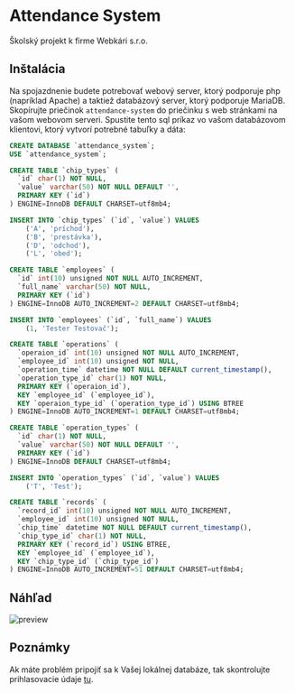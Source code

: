 # Attendance System
Školský projekt k firme Webkári s.r.o.

## Inštalácia
Na spojazdnenie budete potrebovať webový server, ktorý podporuje php (napríklad Apache) a taktiež databázový server, ktorý podporuje MariaDB.
Skopírujte priečinok `attendance-system` do priečinku s web stránkami na vašom webovom serveri.
Spustite tento sql príkaz vo vašom databázovom klientovi, ktorý vytvorí potrebné tabuľky a dáta:
```sql
CREATE DATABASE `attendance_system`;
USE `attendance_system`;

CREATE TABLE `chip_types` (
  `id` char(1) NOT NULL,
  `value` varchar(50) NOT NULL DEFAULT '',
  PRIMARY KEY (`id`)
) ENGINE=InnoDB DEFAULT CHARSET=utf8mb4;

INSERT INTO `chip_types` (`id`, `value`) VALUES
	('A', 'príchod'),
	('B', 'prestávka'),
	('D', 'odchod'),
	('L', 'obed');

CREATE TABLE `employees` (
  `id` int(10) unsigned NOT NULL AUTO_INCREMENT,
  `full_name` varchar(50) NOT NULL,
  PRIMARY KEY (`id`)
) ENGINE=InnoDB AUTO_INCREMENT=2 DEFAULT CHARSET=utf8mb4;

INSERT INTO `employees` (`id`, `full_name`) VALUES
	(1, 'Tester Testovač');

CREATE TABLE `operations` (
  `operaion_id` int(10) unsigned NOT NULL AUTO_INCREMENT,
  `employee_id` int(10) unsigned NOT NULL,
  `operation_time` datetime NOT NULL DEFAULT current_timestamp(),
  `operation_type_id` char(1) NOT NULL,
  PRIMARY KEY (`operaion_id`),
  KEY `employee_id` (`employee_id`),
  KEY `operaion_type_id` (`operation_type_id`) USING BTREE
) ENGINE=InnoDB AUTO_INCREMENT=1 DEFAULT CHARSET=utf8mb4;

CREATE TABLE `operation_types` (
  `id` char(1) NOT NULL,
  `value` varchar(50) NOT NULL DEFAULT '',
  PRIMARY KEY (`id`)
) ENGINE=InnoDB DEFAULT CHARSET=utf8mb4;

INSERT INTO `operation_types` (`id`, `value`) VALUES
	('T', 'Test');

CREATE TABLE `records` (
  `record_id` int(10) unsigned NOT NULL AUTO_INCREMENT,
  `employee_id` int(10) unsigned NOT NULL,
  `chip_time` datetime NOT NULL DEFAULT current_timestamp(),
  `chip_type_id` char(1) NOT NULL,
  PRIMARY KEY (`record_id`) USING BTREE,
  KEY `employee_id` (`employee_id`),
  KEY `chip_type_id` (`chip_type_id`)
) ENGINE=InnoDB AUTO_INCREMENT=51 DEFAULT CHARSET=utf8mb4;
```

## Náhľad
![preview](https://user-images.githubusercontent.com/54020396/161595651-64e72b8a-1080-4c11-a96c-895d8c8d44f7.png)

## Poznámky
Ak máte problém pripojiť sa k Vašej lokálnej databáze, tak skontrolujte prihlasovacie údaje [tu](https://github.com/MattR-bpr/Attendance-System/blob/main/attendance-system/api/db.php#L9).
